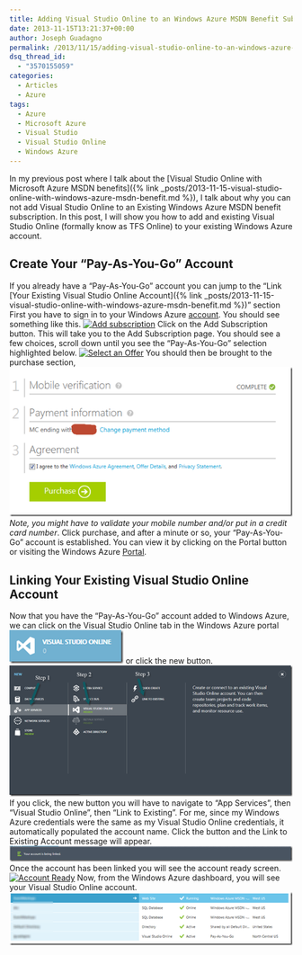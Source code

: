 ```yaml
---
title: Adding Visual Studio Online to an Windows Azure MSDN Benefit Subscription
date: 2013-11-15T13:21:37+00:00
author: Joseph Guadagno
permalink: /2013/11/15/adding-visual-studio-online-to-an-windows-azure-msdn-benefit-subscription/
dsq_thread_id:
  - "3570155059"
categories:
  - Articles
  - Azure
tags:
  - Azure
  - Microsoft Azure
  - Visual Studio
  - Visual Studio Online
  - Windows Azure
---
```

In my previous post where I talk about the [Visual Studio Online with Microsoft Azure MSDN benefits]({% link _posts/2013-11-15-visual-studio-online-with-windows-azure-msdn-benefit.md %}),  I talk about why you can not add Visual Studio Online to an Existing Windows Azure MSDN benefit subscription.  In this post, I will show you how to add and existing Visual Studio Online (formally know as TFS Online) to your existing Windows Azure account.

## Create Your “Pay-As-You-Go” Account

If you already have a “Pay-As-You-Go” account you can jump to the “Link [Your Existing Visual Studio Online Account]({% link _posts/2013-11-15-visual-studio-online-with-windows-azure-msdn-benefit.md %})” section First you have to sign in to your Windows Azure [account](https://account.windowsazure.com/Subscriptions). You should see something like this. [![Add subscription](/assets/images/posts/Add_subscription_thumb.png "Add subscription")](/assets/images/posts/Add_subscription.png) Click on the Add Subscription button. This will take you to the Add Subscription page. You should see a few choices, scroll down until you see the “Pay-As-You-Go” selection highlighted below. [![Select an Offer](/assets/images/posts/Select_an_Offer_thumb_1.png "Select an Offer")](/assets/images/posts/Select_an_Offer_1.png) You should then be brought to the purchase section, [![purchase](/assets/images/posts/purchase_thumb_1.png "purchase")](/assets/images/posts/purchase_1.png) _Note, you might have to validate your mobile number and/or put in a credit card number_.  Click purchase, and after a minute or so, your “Pay-As-You-Go” account is established.  You can view it by clicking on the Portal button or visiting the Windows Azure [Portal](https://portal.windowsazure.com/).

## Linking Your Existing Visual Studio Online Account

Now that you have the “Pay-As-You-Go” account added to Windows Azure, we can click on the Visual Studio Online tab in the Windows Azure portal [![Visual Studio Online](/assets/images/posts/Visual_Studio_Online_thumb.png "Visual Studio Online")](/assets/images/posts/Visual_Studio_Online.png) or click the new button. [![Link to Existing Account](/assets/images/posts/Link_to_Existing_Account_thumb.png "Link to Existing Account")](/assets/images/posts/Link_to_Existing_Account.png) If you click, the new button you will have to navigate to “App Services”, then “Visual Studio Online”, then “Link to Existing”. For me, since my Windows Azure credentials were the same as my Visual Studio Online credentials, it automatically populated the account name.  Click the button and the Link to Existing Account message will appear. [![Link Being Created](/assets/images/posts/Link_Being_Created_thumb.png "Link Being Created")](/assets/images/posts/Link_Being_Created.png) Once the account has been linked you will see the account ready screen. [![Account Ready](/assets/images/posts/Account_Ready_thumb.png "Account Ready")](/assets/images/posts/Account_Ready.png) Now, from the Windows Azure dashboard, you will see your Visual Studio Online account. [![With Visual Studio Online](/assets/images/posts/With_Visual_Studio_Online_thumb.png "With Visual Studio Online")](/assets/images/posts/With_Visual_Studio_Online.png)